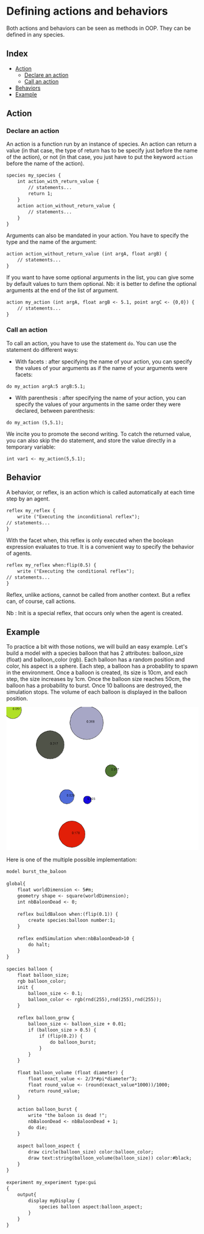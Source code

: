 [//]: # (startConcept|actions_and_behaviours)
# Defining actions and behaviors
[//]: # (keyword|concept_action)
[//]: # (keyword|concept_reflex)

Both actions and behaviors can be seen as methods in OOP. They can be defined in any species.

## Index

* [Action](#action)
  * [Declare an action](#declare-an-action)
  * [Call an action](#call-an-action)
* [Behaviors](#behaviors)
* [Example](#example)

## Action

### Declare an action

[//]: # (keyword|statement_action)
An action is a function run by an instance of species. An action can return a value (in that case, the type of return has to be specify just before the name of the action), or not (in that case, you just have to put the keyword `action` before the name of the action).

```
species my_species {
	int action_with_return_value {
		// statements...
		return 1;
	}
	action action_without_return_value {
		// statements...
	}
}
```

Arguments can also be mandated in your action. You have to specify the type and the name of the argument:

```
action action_without_return_value (int argA, float argB) {
	// statements...
}
```

If you want to have some optional arguments in the list, you can give some by default values to turn them optional. Nb: it is better to define the optional arguments at the end of the list of argument.

```
action my_action (int argA, float argB <- 5.1, point argC <- {0,0}) {
	// statements...
}
```

### Call an action

[//]: # (keyword|statement_do)
To call an action, you have to use the statement `do`. You can use the statement do different ways:

* With facets : after specifying the name of your action, you can specify the values of your arguments as if the name of your arguments were facets:

```
do my_action argA:5 argB:5.1;
```

* With parenthesis : after specifying the name of your action, you can specify the values of your arguments in the same order they were declared, between parenthesis:

```
do my_action (5,5.1);
```

We incite you to promote the second writing. To catch the returned value, you can also skip the do statement, and store the value directly in a temporary variable:

```
int var1 <- my_action(5,5.1);
```

## Behavior

[//]: # (keyword|statement_reflex)
A behavior, or reflex, is an action which is called automatically at each time step by an agent.

```
reflex my_reflex {
	write ("Executing the inconditional reflex");
// statements...
}
```

With the facet when, this reflex is only executed when the boolean expression evaluates to true. It is a convenient way to specify the behavior of agents.

```
reflex my_reflex when:flip(0.5) {
	write ("Executing the conditional reflex");
// statements...
}
```

Reflex, unlike actions, cannot be called from another context. But a reflex can, of course, call actions.

Nb : Init is a special reflex, that occurs only when the agent is created.

## Example

To practice a bit with those notions, we will build an easy example. Let's build a model with a species balloon that has 2 attributes: balloon_size (float) and balloon_color (rgb). Each balloon has a random position and color, his aspect is a sphere. Each step, a balloon has a probability to spawn in the environment. Once a balloon is created, its size is 10cm, and each step, the size increases by 1cm. Once the balloon size reaches 50cm, the balloon has a probability to burst. Once 10 balloons are destroyed, the simulation stops. The volume of each balloon is displayed in the balloon position.

![images/burst_the_baloon.png](resources/images/manipulateBasicSpecies/burst_the_baloon.png) 

Here is one of the multiple possible implementation:

```
model burst_the_baloon

global{
	float worldDimension <- 5#m;
	geometry shape <- square(worldDimension);
	int nbBaloonDead <- 0;

	reflex buildBaloon when:(flip(0.1)) {
		create species:balloon number:1;
	}
	
	reflex endSimulation when:nbBaloonDead>10 {
		do halt;
	}
}

species balloon {
	float balloon_size;
	rgb balloon_color;
	init {
		balloon_size <- 0.1;
		balloon_color <- rgb(rnd(255),rnd(255),rnd(255));
	}

	reflex balloon_grow {
		balloon_size <- balloon_size + 0.01;
		if (balloon_size > 0.5) {
			if (flip(0.2)) {
				do balloon_burst;
			}
		}
	}
	
	float balloon_volume (float diameter) {
		float exact_value <- 2/3*#pi*diameter^3;
		float round_value <- (round(exact_value*1000))/1000;
		return round_value;
	}
	
	action balloon_burst {
		write "the baloon is dead !";
		nbBaloonDead <- nbBaloonDead + 1;
		do die;
	}
	
	aspect balloon_aspect {
		draw circle(balloon_size) color:balloon_color;
		draw text:string(balloon_volume(balloon_size)) color:#black;
	}
}

experiment my_experiment type:gui
{
	output{
		display myDisplay {
			species balloon aspect:balloon_aspect;
		}
	}
}
```
[//]: # (endConcept|actions_and_behaviours)